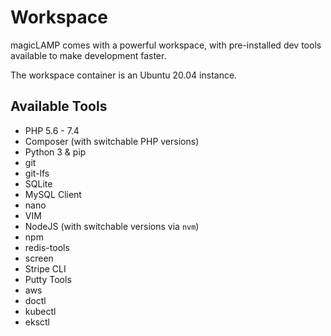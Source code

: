 # Workspace

magicLAMP comes with a powerful workspace, with pre-installed dev tools available to make development
faster.

The workspace container is an Ubuntu 20.04 instance.

## Available Tools

- PHP 5.6 - 7.4
- Composer (with switchable PHP versions)
- Python 3 & pip
- git
- git-lfs
- SQLite
- MySQL Client
- nano
- VIM
- NodeJS (with switchable versions via `nvm`)
- npm
- redis-tools
- screen
- Stripe CLI
- Putty Tools
- aws
- doctl
- kubectl
- eksctl
